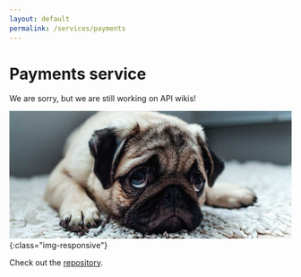 ```yaml
---
layout: default
permalink: /services/payments
---
```


# Payments service

We are sorry, but we are still working on API wikis!

![sad-dog](../assets/img/sad-dog.jpg){:class="img-responsive"}

Check out the [repository](https://github.com/Ubademy/ubademy.service.payments).


